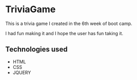 # TriviaGame

This is a trivia game I created in the 6th week of boot camp.

I had fun making it and I hope the user has fun taking it.

## Technologies used

- HTML
- CSS
- JQUERY